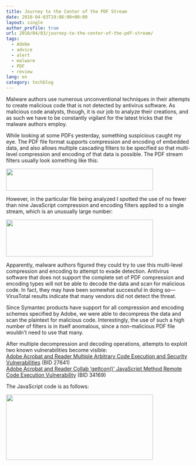 ```yaml
---
title: Journey to the Center of the PDF Stream
date: 2010-04-03T19:08:00+00:00
layout: single
author_profile: true
url: 2010/04/03/journey-to-the-center-of-the-pdf-stream/
tags:
  - Adobe
  - advice
  - alert
  - malware
  - PDF
  - review
lang: en
category: techblog
---
```

Malware authors use numerous unconventional techniques in their attempts to create malicious code that is not detected by antivirus software. As malicious code analysts, though, it is our job to analyze their creations, and as such we have to be constantly vigilant for the latest tricks that the malware authors employ.

While looking at some PDFs yesterday, something suspicious caught my eye. The PDF file format supports compression and encoding of embedded data, and also allows multiple cascading filters to be specified so that multi-level compression and encoding of that data is possible. The PDF stream filters usually look something like this:

<div>
  <a href="http://2.bp.blogspot.com/_vaUVXcmC3OI/S7eKpOnrQyI/AAAAAAAABeI/dBwerruLvOM/s1600-h/Screen+shot+2010-03-27+at+5.43.37+PM.png" imageanchor="1"><img border="0" height="60" src="http://2.bp.blogspot.com/_vaUVXcmC3OI/S7eKpOnrQyI/AAAAAAAABeI/dBwerruLvOM/s400/Screen+shot+2010-03-27+at+5.43.37+PM.png" width="400" /></a>
</div>

However, in the particular file being analyzed I spotted the use of no fewer than nine JavaScript compression and encoding filters applied to a single stream, which is an unusually large number:

<div>
  <a href="http://2.bp.blogspot.com/_vaUVXcmC3OI/S7eKqyj9Y2I/AAAAAAAABeM/Rg0Hl3x-h40/s1600-h/Screen+shot+2010-03-27+at+5.43.51+PM.png" imageanchor="1"><img border="0" height="101" src="http://2.bp.blogspot.com/_vaUVXcmC3OI/S7eKqyj9Y2I/AAAAAAAABeM/Rg0Hl3x-h40/s400/Screen+shot+2010-03-27+at+5.43.51+PM.png" width="400" /></a>
</div>

Apparently, malware authors figured they could try to use this multi-level compression and encoding to attempt to evade detection. Antivirus software that does not support the complete set of PDF compression and encoding types will not be able to decode the data and scan for malicious code. In fact, they may have been somewhat successful in doing so—VirusTotal results indicate that many vendors did not detect the threat.

Since Symantec products have support for all compression and encoding schemes specified by Adobe, we were able to decompress the data and scan the plaintext for malicious code. Interestingly, the use of such a high number of filters is in itself anomalous, since a non-malicious PDF file wouldn’t need to use that many.

After multiple decompression and decoding operations, attempts to exploit two known vulnerabilities become visible:  
<a href="http://www.securityfocus.com/bid/27641" target="_blank">Adobe Acrobat and Reader Multiple Arbitrary Code Execution and Security Vulnerabilities</a> (BID 27641)  
<a href="http://www.securityfocus.com/bid/34169" target="_blank">Adobe Acrobat and Reader Collab &#8216;getIcon()' JavaScript Method Remote Code Execution Vulnerability</a> (BID 34169)

The JavaScript code is as follows:



<div>
  <a href="http://2.bp.blogspot.com/_vaUVXcmC3OI/S7eKsabyztI/AAAAAAAABeQ/2Zb9jmndVJw/s1600-h/Screen+shot+2010-03-27+at+5.44.03+PM.png" imageanchor="1"><img border="0" height="178" src="http://2.bp.blogspot.com/_vaUVXcmC3OI/S7eKsabyztI/AAAAAAAABeQ/2Zb9jmndVJw/s400/Screen+shot+2010-03-27+at+5.44.03+PM.png" width="400" /></a>
</div>